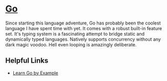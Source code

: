 # [Go](https://golang.org)

Since starting this language adventure, Go has probably been the coolest language I have spent time with yet.  It comes with a robust built-in feature set.  It's typing system is a fascinating attempt to bridge static and dynamically typed languages.  Natively supports concurrency without any dark magic voodoo.  Hell even looping is amazingly deliberate.



## Helpful Links

+ [Learn Go by Example](https://gobyexample.com/)
